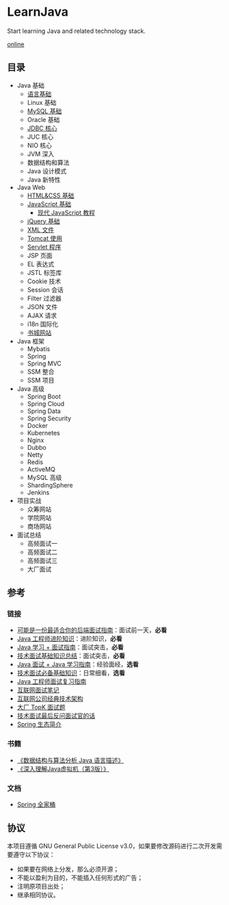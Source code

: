 # LearnJava

Start learning Java and related technology stack.

[online](https://learnjava.parzulpan.cn)

## 目录

* Java 基础
  * [语言基础](Basis/JavaBasis/README.md)
  * Linux 基础
  * [MySQL 基础](Basis/MySQL/README.md)
  * Oracle 基础
  * [JDBC 核心](Basis/JDBC/README.md)
  * JUC 核心
  * NIO 核心
  * JVM 深入
  * 数据结构和算法
  * Java 设计模式
  * Java 新特性
* Java Web
  * [HTML&CSS 基础](Web/note/HTML&CSS.md)
  * [JavaScript 基础](Web/note/JavaScript.md)
    * [现代 JavaScript 教程](Web/note/js_model_tutorial.md)
  * [jQuery 基础](Web/note/jQuery.md)
  * [XML 文件](Web/note/XML.md)
  * [Tomcat 使用](Web/note/Tomcat.md)
  * [Servlet 程序](Web/note/Servlet.md)
  * JSP 页面
  * EL 表达式
  * JSTL 标签库
  * Cookie 技术
  * Session 会话
  * Filter 过滤器
  * JSON 文件
  * AJAX 请求
  * i18n 国际化
  * [书城网站](Web/note/Book.md)
* Java 框架
  * Mybatis
  * Spring
  * Spring MVC
  * SSM 整合
  * SSM 项目
* Java 高级
  * Spring Boot
  * Spring Cloud
  * Spring Data
  * Spring Security
  * Docker
  * Kubernetes
  * Nginx
  * Dubbo
  * Netty
  * Redis
  * ActiveMQ
  * MySQL 高级
  * ShardingSphere
  * Jenkins
* 项目实战
  * 众筹网站
  * 学院网站
  * 商场网站
* 面试总结
  * 高频面试一
  * 高频面试二
  * 高频面试三
  * 大厂面试

## 参考

### 链接

* [可能是一份最适合你的后端面试指南](https://juejin.im/post/6844903683658874893)：面试前一天，**必看**
* [Java 工程师进阶知识](https://github.com/doocs/advanced-java)：进阶知识，**必看**
* [Java 学习 + 面试指南](https://github.com/Snailclimb/JavaGuide)：面试突击，**必看**
* [技术面试基础知识总结](https://github.com/huihut/interview)：面试突击，**必看**
* [Java 面试 + Java 学习指南](https://github.com/AobingJava/JavaFamily)：经验面经，**选看**
* [技术面试必备基础知识](https://github.com/CyC2018/CS-Notes)：日常细看，**选看**
* [Java 工程师面试复习指南](https://github.com/h2pl/Java-Tutorial)
* [互联网面试笔记](https://github.com/zhengjianglong915/note-of-interview)
* [互联网公司经典技术架构](https://github.com/davideuler/architecture.of.internet-product)
* [大厂 TopK 面试题](https://osjobs.net/topk/)
* [技术面试最后反问面试官的话](https://github.com/yifeikong/reverse-interview-zh)
* [Spring 生态简介](https://www.cnblogs.com/nuccch/p/10958254.html)

### 书籍

* [《数据结构与算法分析 Java 语言描述》](https://book.douban.com/subject/3351237/)
* [《深入理解Java虚拟机（第3版）》](https://book.douban.com/subject/34907497/)

### 文档

* [Spring 全家桶](https://spring.io/projects/spring-boot)

## 协议

本项目遵循 GNU General Public License v3.0，如果要修改源码进行二次开发需要遵守以下协议：

* 如果要在网络上分发，那么必须开源；
* 不能以盈利为目的，不能插入任何形式的广告；
* 注明原项目出处；
* 继承相同协议。
